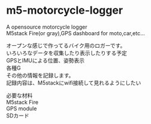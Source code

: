 # m5-motorcycle-logger
A opensource motorcycle logger<br />
M5stack Fire(or gray),GPS dashboard for moto,car,etc...<br />

オープンな感じで作ってるバイク用のロガーです。<br />
いろいろなデータを収集したり表示したりする予定<br />
GPSとIMUによる位置、姿勢表示<br />
各種G<br />
その他の情報を記録します。<br />
記録内容は、M5stackにwifi接続して見れるようにしたい<br />

必要な材料<br />
M5stack Fire<br />
GPS module<br />
SDカード<br />
